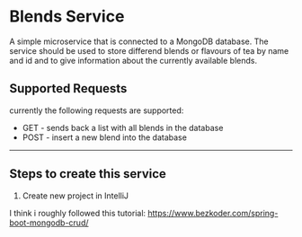 # Blends Service

A simple microservice that is connected to a MongoDB database.
The service should be used to store differend blends or flavours of tea by name and id and to give information about the currently available blends.

## Supported Requests
currently the following requests are supported:

* GET - sends back a list with all blends in the database
* POST - insert a new blend into the database

---

## Steps to create this service
1. Create new project in IntelliJ

I think i roughly followed this tutorial: https://www.bezkoder.com/spring-boot-mongodb-crud/
